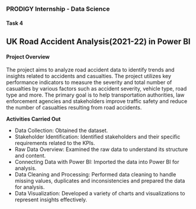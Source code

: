 ### PRODIGY Internship - Data Science
#### Task 4
## UK Road Accident Analysis(2021-22) in Power BI

#### Project Overview

The project aims to analyze road accident data to identify trends and insights related to accidents and casualties. The project utilizes key performance indicators to measure the severity and total number of casualties by various factors such as accident severity, vehicle type, road type and more. The primary goal is to help transportation authorities, law enforcement agencies and stakeholders improve traffic safety and reduce the number of casualties resulting from road accidents.

**Activities Carried Out**
- Data Collection: Obtained the dataset.
- Stakeholder Identification: Identified stakeholders and their specific requirements related to the KPIs.
- Raw Data Overview: Examined the raw data to understand its structure and content.
- Connecting Data with Power BI: Imported the data into Power BI for analysis.
- Data Cleaning and Processing: Performed data cleaning to handle missing values, duplicates and inconsistencies and prepared the data for analysis.
- Data Visualization: Developed a variety of charts and visualizations to represent insights effectively.
